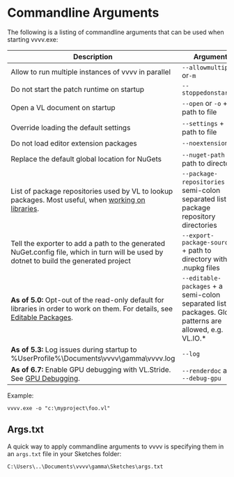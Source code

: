 # Commandline Arguments

The following is a listing of commandline arguments that can be used when starting vvvv.exe:

Description|Argument
-|-
Allow to run multiple instances of vvvv in parallel|`--allowmultiple` or`-m`
Do not start the patch runtime on startup|`--stoppedonstartup` 
Open a VL document on startup|`--open` or `-o` + path to file
Override loading the default settings|`--settings` + path to file
Do not load editor extension packages|`--noextensions`
Replace the default global location for NuGets|`--nuget-path` + path to directory
List of package repositories used by VL to lookup packages. Most useful, when [working on libraries](../extending/contributing.md).|`--package-repositories` + a semi-colon separated list of package repository directories
Tell the exporter to add a path to the generated NuGet.config file, which in turn will be used by dotnet to build the generated project|`--export-package-sources` + path to directory with .nupkg files
**As of 5.0:** Opt-out of the read-only default for libraries in order to work on them. For details, see [Editable Packages](../language/compilation.md#editable-packages).|`--editable-packages` + a semi-colon separated list of packages. Glob patterns are allowed, e.g. VL.IO.*
**As of 5.3:** Log issues during startup to %UserProfile%\Documents\vvvv\gamma\vvvv.log |`--log`
**As of 6.7:** Enable GPU debugging with VL.Stride. See [GPU Debugging](../libraries/3d/gpu-debugging.md).| `--renderdoc` and `--debug-gpu`

Example:

    vvvv.exe -o "c:\myproject\foo.vl"

## Args.txt
A quick way to apply commandline arguments to vvvv is specifying them in an `args.txt` file in your Sketches folder:

    C:\Users\..\Documents\vvvv\gamma\Sketches\args.txt
